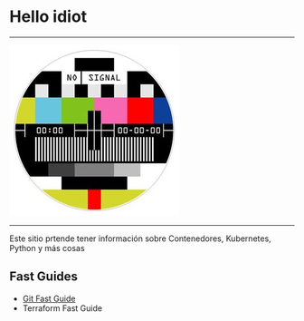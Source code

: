 # Hello idiot

---

![alt text](../imgs/svrsbnet.jpg)

---

Este sitio prtende tener información sobre Contenedores, Kubernetes, Python y más cosas

## Fast Guides

- [Git Fast Guide](git-fast-guide.md)
- Terraform Fast Guide
